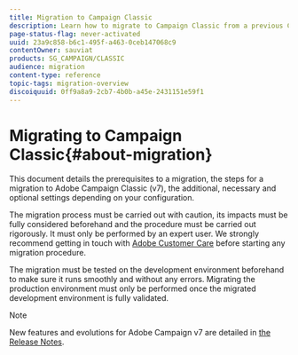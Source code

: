 ```yaml
---
title: Migration to Campaign Classic
description: Learn how to migrate to Campaign Classic from a previous Campaign version
page-status-flag: never-activated
uuid: 23a9c858-b6c1-495f-a463-0ceb147068c9
contentOwner: sauviat
products: SG_CAMPAIGN/CLASSIC
audience: migration
content-type: reference
topic-tags: migration-overview
discoiquuid: 0ff9a8a9-2cb7-4b0b-a45e-2431151e59f1
---
```


# Migrating to Campaign Classic{#about-migration}

This document details the prerequisites to a migration, the steps for a migration to Adobe Campaign Classic (v7), the additional, necessary and optional settings depending on your configuration.

The migration process must be carried out with caution, its impacts must be fully considered beforehand and the procedure must be carried out rigorously. It must only be performed by an expert user. We strongly recommend getting in touch with [Adobe Customer Care](https://helpx.adobe.com/enterprise/admin-guide.html/enterprise/using/support-for-experience-cloud.ug.html) before starting any migration procedure.

The migration must be tested on the development environment beforehand to make sure it runs smoothly and without any errors. Migrating the production environment must only be performed once the migrated development environment is fully validated.

>[!NOTE]
>
>New features and evolutions for Adobe Campaign v7 are detailed in [the Release Notes](../../rn/using/latest-release.md).
